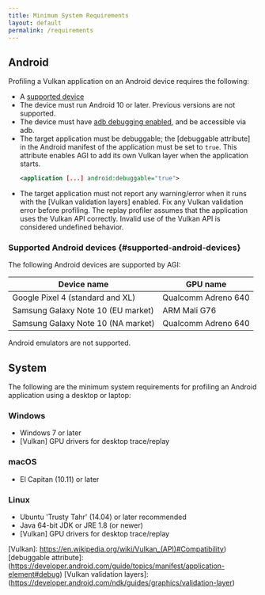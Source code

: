 ```yaml
---
title: Minimum System Requirements
layout: default
permalink: /requirements
---
```


## Android

Profiling a Vulkan application on an Android device requires the following:

* A [supported device](#supported-android-devices)
* The device must run Android 10 or later. Previous versions are not supported.
* The device must have [adb debugging enabled], and be accessible via adb.
* The target application must be debuggable; the [debuggable attribute] in the
  Android manifest of the application must be set to `true`. This attribute
  enables AGI to add its own Vulkan layer when the application starts.
  ```xml
  <application [...] android:debuggable="true">
  ```
* The target application must not report any warning/error when it runs with
  the [Vulkan validation layers] enabled. Fix any Vulkan validation error before
  profiling. The replay profiler assumes that the application uses the Vulkan
  API correctly. Invalid use of the Vulkan API is considered undefined behavior.

### Supported Android devices {#supported-android-devices}

The following Android devices are supported by AGI:

Device name                        | GPU name
---------------------------------- | -------------------
Google Pixel 4 (standard and XL)   | Qualcomm Adreno 640
Samsung Galaxy Note 10 (EU market) | ARM Mali G76
Samsung Galaxy Note 10 (NA market) | Qualcomm Adreno 640

Android emulators are not supported.

## System

The following are the minimum system requirements for profiling an Android
application using a desktop or laptop:

### Windows

* Windows 7 or later
* [Vulkan] GPU drivers for desktop trace/replay

### macOS

* El Capitan (10.11) or later

### Linux

* Ubuntu 'Trusty Tahr' (14.04) or later recommended
* Java 64-bit JDK or JRE 1.8 (or newer)
* [Vulkan] GPU drivers for desktop trace/replay


[adb debugging enabled]: https://developer.android.com/studio/command-line/adb#Enabling
[Vulkan]: https://en.wikipedia.org/wiki/Vulkan_(API)#Compatibility)
[debuggable attribute]: (https://developer.android.com/guide/topics/manifest/application-element#debug)
[Vulkan validation layers]: (https://developer.android.com/ndk/guides/graphics/validation-layer)
